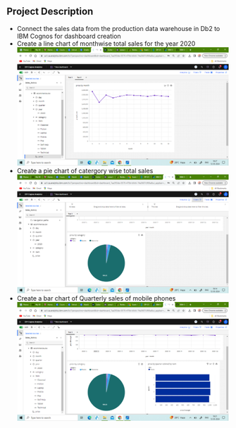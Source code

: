 ## Project Description
- Connect the sales data from the production data warehouse in Db2 to IBM Cognos for dashboard creation
- Create a line chart of monthwise total sales for the year 2020
![alt text](https://github.com/As2909/IBM-Data-Engineering-Specialization-Coursera/blob/main/Course%2013%20Data%20Engineering%20Capstone%20Project/4%20Dashboard/Week%204/4.1.linechart.png)
- Create a pie chart of catergory wise total sales
![alt text](https://github.com/As2909/IBM-Data-Engineering-Specialization-Coursera/blob/main/Course%2013%20Data%20Engineering%20Capstone%20Project/4%20Dashboard/Week%204/4.1.piechart.png)
- Create a bar chart of Quarterly sales of mobile phones
![alt text](https://github.com/As2909/IBM-Data-Engineering-Specialization-Coursera/blob/main/Course%2013%20Data%20Engineering%20Capstone%20Project/4%20Dashboard/Week%204/4.1.barchart.png)

